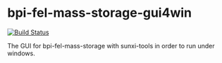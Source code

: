 # bpi-fel-mass-storage-gui4win

[![Build Status](https://travis-ci.org/OtakuNekoP/bpi-fel-mass-storage-gui4win.svg?branch=master)](https://travis-ci.org/OtakuNekoP/bpi-fel-mass-storage-gui4win)


The GUI for bpi-fel-mass-storage with sunxi-tools in order to run under windows.
